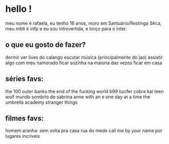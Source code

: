 # hello !
 
 meu nome é rafaela, eu tenho 16 anos, moro em Santuário/Restinga Sêca, meu mbti é infp e eu sou introvertida, e torço para o inter.

## o que eu gosto de fazer?
dormir
ver lives do calango
escutar música (principalmente do jao)
assistir algo com meu namorado
ficar sozinha na maioria das vezes
ficar em casa

## séries favs:
the 100
outer banks
the end of the fucking world
b99
lucifer
cobra kai
teen wolf 
mundo sombrio de sabrina
anne with an e 
one day at a time
the umbrella academy
stranger things

## filmes favs:
homem aranha: sem volta pra casa
rua do medo
call me by your name
por lugares incriveis 




